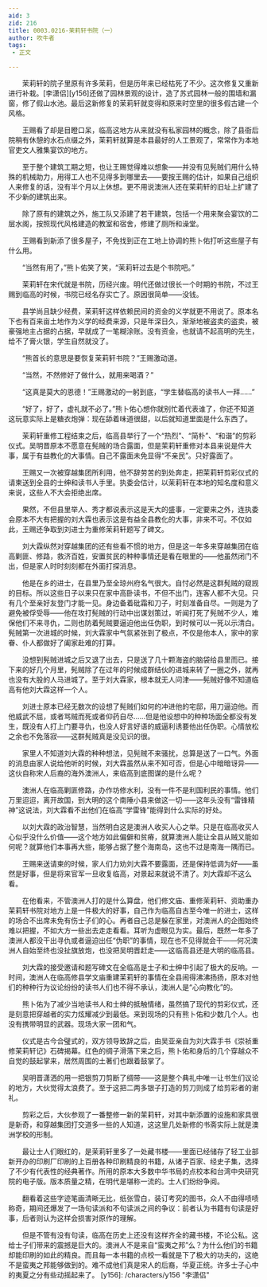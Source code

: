 ```yaml
---
aid: 3
zid: 216
title: 0003.0216-茉莉轩书院（一）
author: 吹牛者
tags: 
 - 正文

---
```




　　茉莉轩的院子里原有许多茉莉，但是历年来已经枯死了不少。这次修复又重新进行补栽。[李潇侣][y156]还做了园林景观的设计，造了苏式园林一般的围墙和漏窗，修了假山水池。最后这新修复的茉莉轩就变得和原来时空里的很多假古建一个风格。

　　王赐看了却是目瞪口呆，临高这地方从来就没有私家园林的概念，除了县衙后院稍有休憩的水石点缀之外，茉莉轩就算是本县最好的人工景观了，常常作为本地官吏文人雅集宴饮的地方。

　　至于整个建筑工期之短，也让王赐觉得难以想象——并没有见髡贼们用什么特殊的机械助力，用得工人也不见得多到哪里去——要按王赐的估计，如果自己组织人来修复的话，没有半个月以上休想。更不用说澳洲人还在茉莉轩的旧址上扩建了不少新的建筑出来。

　　除了原有的建筑之外，施工队又添建了若干建筑，包括一个用来聚会宴饮的二层水阁，按照现代风格建造的教室和宿舍，修建了厕所和澡堂。

　　王赐看到新添了很多屋子，不免找到正在工地上协调的熊卜佑打听这些屋子有什么用。

　　“当然有用了，”熊卜佑笑了笑，“茉莉轩过去是个书院吧。”

　　茉莉轩在宋代就是书院，历经兴废。明代还做过很长一个时期的书院，不过王赐到临高的时候，书院已经名存实亡了。原因很简单——没钱。

　　县学尚且缺少经费，茉莉轩这样依赖民间的资金的义学就更不用说了。原本名下也有百来亩土地作为义学的经费来源，只是年深日久，渐渐地被盗卖的盗卖，被豪强地主占据的占据，早就成了一笔糊涂账。没有资金，也就请不起高明的先生，给不了膏火银，学生自然就没了。

　　“熊首长的意思是要恢复茉莉轩书院？”王赐激动道。

　　“当然，不然修好了做什么，就用来喝酒？”

　　“这真是莫大的恩德！”王赐激动的一躬到底，“学生替临高的读书人一拜……”

　　“好了，好了，虚礼就不必了。”熊卜佑心想你就别忙着代表谁了，你还不知道这玩意实际上是糖衣炮弹：现在舔着味道很甜，以后就知道里面是什么东西了。

　　茉莉轩重修工程结束之后，临高县举行了一个“热烈”、“简朴”、“和谐”的剪彩仪式。吴明晋原本不愿意在髡贼的场合露面，但是茉莉轩重修对本县来说是件大事，属于有益教化的大事情。自己不露面未免显得“不亲民”。只好露面了。

　　王赐又一次被穿越集团所利用，他不辞劳苦的到处奔走，把茉莉轩剪彩仪式的请柬送到全县的士绅和读书人手里。执委会估计，以茉莉轩在本地的知名度和意义来说，这些人不大会拒绝出席。

　　果然，不但县里举人、秀才都说表示这是天大的盛事，一定要来之外，连执委会原本不大有把握的刘大霖也表示这是有益全县教化的大事，非来不可。不仅如此，王赐还争取到刘进士为重修茉莉轩题写了碑文。

　　刘大霖纵然对穿越集团的还有些看不惯的地方，但是这一年多来穿越集团在临高剿匪、修路，救济百姓，安置贫民的种种事情还是看在眼里的——他虽然闭门不出，但是家人时时刻刻都在外面打探消息。

　　他是在乡的进士，在县里乃至全琼州府名气很大。自忖必然是这群髡贼的窥觊的目标。所以这些日子以来只在家中高卧读书，不但不出门，连客人都不大见。只有几个至亲好友登门才能一见。身边备着砒霜和刀子，时刻准备自尽。一则是为了避免被俘受辱——他在攻打髡贼的行动中出谋划策过，听闻打死了髡贼不少人，难保他们不来寻仇，二则也防着髡贼要逼迫他出任伪职，到时候可以一死以示清白。髡贼第一次进城的时候，刘大霖家中气氛紧张到了极点，不仅是他本人，家中的家眷、仆人都做好了阖家赴难的打算。

　　没想到髡贼进城之后又退了出去，只是送了几十颗海盗的脑袋给县里而已。接下来的好几个月里，髡贼除了在过年的时候成群结伙的进城来转了一圈之外，就再也没有大股的人马进城了。至于刘大霖家，根本就无人问津——髡贼好像不知道临高有他刘大霖这样一个人。

　　刘进士原本已经无数次的设想了髡贼们如何的冲进他的宅邸，用刀逼迫他。而他威武不屈，或者骂贼而死或者仰药自尽……但是他设想中的种种场面全都没有发生，既没有人打上门要寻仇，也没人好言好语的威逼利诱要他出任伪职。心情放松之余也不免落寂——这群髡贼真是没见识的很。

　　家里人不知道刘大霖的种种想法，见髡贼不来骚扰，总算是送了一口气。外面的消息由家人说给他听的时候，刘大霖虽然从来不知可否，但是心中暗暗讶异——这伙自称宋人后裔的海外澳洲人，来临高到底图谋的是什么呢？

　　澳洲人在临高剿匪修路，办作坊修水利，没有一件不是利国利民的事情。他们万里迢迢，离开故国，到大明的这个南陲小县来做这一切——这年头没有“雷锋精神”这说法，刘大霖看不出他们在临高“学雷锋”能得到什么实际的好处。

　　以刘大霖的政治智慧，当然明白这是澳洲人收买人心之举。只是在临高收买人心似乎没什么价值——这个地方如此偏僻和贫瘠，就算澳洲人能让全县从贼又能如何呢？就算他们本事再大些，能够占据了整个海南岛，这也不过是南海一隅而已。

　　王赐来送请柬的时候，家人们力劝刘大霖不要露面，还是保持低调为好——虽然是好事，但是将来官军一旦收复临高，对景起来就说不清了。刘大霖却不这么看。

　　在他看来，不管澳洲人打的是什么算盘，他们修文庙、重修茉莉轩、资助重办茉莉轩书院对地方上是一件极大的好事，自己作为临高自古至今唯一的进士，这样的场合不出席未免有伤士子们的心。再者自己总是躲在家里，对澳洲人的企图始终难以把握，不如大方一些出去走走看看。耳听为虚眼见为实。最后，既然一年多了澳洲人都没干出寻仇或者逼迫出任“伪职”的事情，现在也不见得就会干——何况澳洲人自始至终也没扯旗放炮，也没把吴明晋赶走——这临高县还是大明的临高县。

　　刘大霖的接受邀请和题写碑文在全临高是士子和士绅中引起了极大的反响。一时间，澳洲人在临高修县学文庙重建茉莉轩的事情在全县闹得沸沸扬扬，原本对他们的种种行为议论纷纷的读书人们也不得不承认，澳洲人是“心向教化”的。

　　熊卜佑为了减少当地读书人和士绅的抵触情绪，虽然搞了现代的剪彩仪式，还是刻意把穿越者的实力炫耀减少到最低。来到现场的只有熊卜佑和少数几个人。也没有携带明显的武器。现场大家一团和气。

　　仪式是古今合璧式的，双方领导致辞之后，由吴亚亲自为刘大霖手书《崇祯重修茉莉轩记》石碑揭幕。红色的绸子滑落下来之后，熊卜佑和身后的几个穿越众不自觉的鼓起掌来，居然周围的土著们也跟着鼓掌了。

　　吴明晋潇洒的用一把银剪刀剪断了绸带——这是整个典礼中唯一让书生们议论的地方，大伙觉得太浪费了。至于这把二两多银子打造的剪刀则成了给剪彩者的谢礼。

　　剪彩之后，大伙参观了一番整修一新的茉莉轩，对其中新添置的设施和家具很是新奇，和穿越集团打交道多一些的人知道，这这里几处新修的书斋实际上就是澳洲学校的形制。

　　最让士人们眼红的，是茉莉轩里多了一处藏书楼——里面已经储存了轻工业部新开办的印刷厂印刷的上百册各种印刷精良的书籍，从诸子百家、经史子集，选择了不少有代表性的经典著作。所用的原本大多数中华书局的点校本和台湾中央研究院的电子版。版本质量之精，在明代是堪称一流的。士人们纷纷争阅。

　　翻看着这些字迹笔画清晰无比，纸张雪白，装订考究的图书，众人不由得啧啧称奇，期间还爆发了一场句读派和不句读派之间的争议：前者认为书籍有句读是好事，后者则认为这样会损害对原作的理解。

　　但是不管有没有句读，临高在历史上还没有这样齐全的藏书楼，不论公私。这给士子们带来的震撼是巨大的。澳洲人不是来自“蛮夷之邦”么？为什么他们的书籍却能印刷的如此的精良。而且每一本书籍的点校一看就是下了极大的功夫的，这绝不是蛮夷之邦能够做到的。难不成他们真是宋人的后裔，华夏正统。许多士子心中的夷夏之分有些动摇起来了。
[y156]: /characters/y156 "李潇侣"


